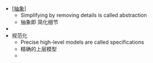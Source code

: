 - [[抽象]]([[abstraction]])
	- Simplifying by removing details is called abstraction
	- 抽象即 简化细节
-
- 规范化
	- Precise high-level models are called specifications
	- 精确的上层模型
	-